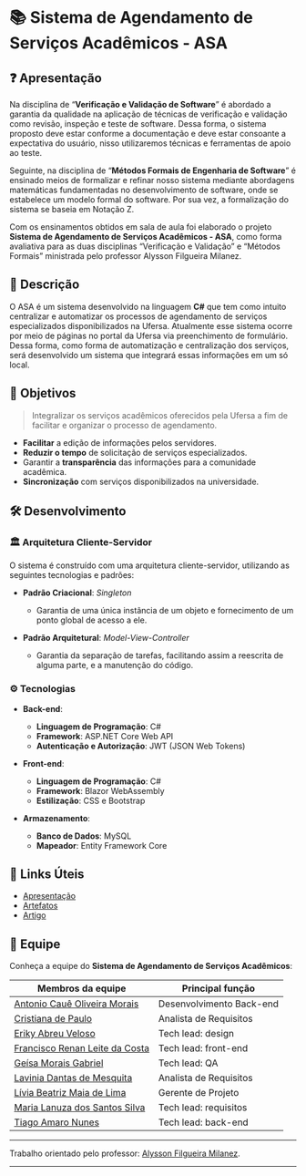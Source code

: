 # 📚 **Sistema de Agendamento de Serviços Acadêmicos - ASA**

## ❓ Apresentação 

Na disciplina de “**Verificação e Validação de Software**” é abordado a garantia da qualidade na aplicação de técnicas de verificação e validação como revisão, inspeção e teste de software. Dessa forma, o sistema proposto deve estar conforme a documentação e deve estar consoante a expectativa do usuário, nisso utilizaremos técnicas e ferramentas de apoio ao teste.

Seguinte, na disciplina de “**Métodos Formais de Engenharia de Software**” é ensinado meios de formalizar e refinar nosso sistema mediante abordagens matemáticas fundamentadas no desenvolvimento de software, onde se estabelece um modelo formal do software. Por sua vez, a formalização do sistema se baseia em Notação Z.

Com os ensinamentos obtidos em sala de aula foi elaborado o projeto **Sistema de Agendamento de Serviços Acadêmicos - ASA**, como forma avaliativa para as duas disciplinas “Verificação e Validação” e “Métodos Formais” ministrada pelo professor Alysson Filgueira Milanez.

## 📖 Descrição

O ASA é um sistema desenvolvido na linguagem **C#** que tem como intuito centralizar e automatizar os processos de agendamento de serviços especializados disponibilizados na Ufersa. Atualmente esse sistema ocorre por meio de páginas no portal da Ufersa via preenchimento de formulário. Dessa forma, como forma de automatização e centralização dos serviços, será desenvolvido um sistema que integrará essas informações em um só local.

## 🎯 Objetivos
> Integralizar os serviços acadêmicos oferecidos pela Ufersa a fim de facilitar e organizar o processo de agendamento.

-   **Facilitar** a edição de informações pelos servidores.
-   **Reduzir o tempo** de solicitação de serviços especializados.
-   Garantir a **transparência** das informações para a comunidade acadêmica.
- **Sincronização** com serviços disponibilizados na universidade.

## 🛠️ Desenvolvimento

### 🏛️ Arquitetura Cliente-Servidor

O sistema é construído com uma arquitetura cliente-servidor, utilizando as seguintes tecnologias e padrões:

- **Padrão Criacional**: *Singleton*
  - Garantia de uma única instância de um objeto e fornecimento de um ponto global de acesso a ele.
 
- **Padrão Arquitetural**: *Model-View-Controller*
  - Garantia da separação de tarefas, facilitando assim a reescrita de alguma parte, e a manutenção do código.

### ⚙️ Tecnologias

- **Back-end**:
  - **Linguagem de Programação**: C#
  - **Framework**: ASP.NET Core Web API
  - **Autenticação e Autorização**: JWT (JSON Web Tokens)

- **Front-end**:
  - **Linguagem de Programação**: C#
  - **Framework**: Blazor WebAssembly
  - **Estilização**: CSS e Bootstrap

- **Armazenamento**:
  - **Banco de Dados**: MySQL
  - **Mapeador**: Entity Framework Core

## 🔗 Links Úteis

- [Apresentação](https://github.com/liviabeatrizml/sistema-de-agendamento-de-servicos-academicos/tree/main/Artefatos/Apresentação_V&V_Metodos.pdf)
- [Artefatos](https://github.com/liviabeatrizml/sistema-de-agendamento-de-servicos-academicos/tree/main/Artefatos)
- [Artigo](https://github.com/liviabeatrizml/sistema-de-agendamento-de-servicos-academicos/blob/main/Artefatos/Artigo_Projeto_ASA.pdf)

## 👥 Equipe

Conheça a equipe do **Sistema de Agendamento de Serviços Acadêmicos**:

| Membros da equipe | Principal função | 
|--------------------|------------------------------| 
| [Antonio Cauê Oliveira Morais](https://github.com/AntonioCaue) | Desenvolvimento Back-end | 
| [Cristiana de Paulo](https://github.com/cristiana0) | Analista de Requisitos | 
| [Eriky Abreu Veloso](https://github.com/ErikyAbreu) | Tech lead: design | 
| [Francisco Renan Leite da Costa](https://github.com/RenanCosta2) | Tech lead: front-end |
| [Geísa Morais Gabriel](https://github.com/Geisa-mg) | Tech lead: QA |
| [Lavinia Dantas de Mesquita](https://github.com/LilPuppet) | Analista de Requisitos |
| [Lívia Beatriz Maia de Lima](https://github.com/liviabeatrizml) | Gerente de Projeto |
| [Maria Lanuza dos Santos Silva](https://github.com/LanuzaSantos) | Tech lead: requisitos |
| [Tiago Amaro Nunes](https://github.com/TiagoDev23) | Tech lead: back-end |

---

Trabalho orientado pelo professor: [Alysson Filgueira Milanez](https://github.com/alyssonfm). 

---